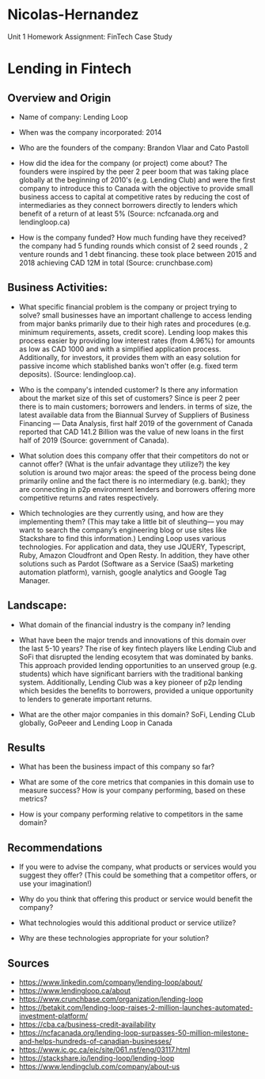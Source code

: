 # Nicolas-Hernandez
Unit 1 Homework Assignment: FinTech Case Study
# Lending in Fintech

## Overview and Origin

* Name of company: Lending Loop 

* When was the company incorporated: 2014

* Who are the founders of the company: Brandon Vlaar and Cato Pastoll

* How did the idea for the company (or project) come about? The founders were inspired by the peer 2 peer boom that was taking place globally at the beginning of 2010's (e.g. Lending Club) and were the first company to introduce this to Canada with the objective to provide small business access to capital at competitive rates by reducing the cost of intermediaries as they connect borrowers directly to lenders which benefit of a return of at least 5% (Source: ncfcanada.org and lendingloop.ca)

* How is the company funded? How much funding have they received? the company had 5 funding rounds which consist of 2 seed rounds , 2 venture rounds and 1 debt financing. these took place between 2015 and 2018 achieving CAD 12M in total (Source: crunchbase.com)


## Business Activities:

* What specific financial problem is the company or project trying to solve? small businesses have an important challenge to access lending from major banks primarily due to their high rates and procedures (e.g. minimum requirements, assets, credit score). Lending loop makes this process easier by providing low interest rates (from 4.96%) for amounts as low as CAD 1000 and with a simplified application process. Additionally, for investors, it provides them with an easy solution for passive income which stablished banks won't offer (e.g. fixed term deposits). (Source: lendingloop.ca). 

* Who is the company's intended customer?  Is there any information about the market size of this set of customers? Since is peer 2 peer there is to main customers; borrowers and lenders. in terms of size, the latest available data from the Biannual Survey of Suppliers of Business Financing — Data Analysis, first half 2019 of the government of Canada reported that CAD 141.2 Billion was the value of new loans in the first half of 2019 (Source: government of Canada). 

* What solution does this company offer that their competitors do not or cannot offer? (What is the unfair advantage they utilize?) the key solution is around two major areas:  the speed of the process being done primarily online and the fact there is no intermediary (e.g. bank); they are connecting in p2p environment lenders and borrowers offering more competitive returns and rates respectively. 

* Which technologies are they currently using, and how are they implementing them? (This may take a little bit of sleuthing–– you may want to search the company’s engineering blog or use sites like Stackshare to find this information.) Lending Loop uses various technologies. For application and data, they use JQUERY, Typescript, Ruby, Amazon Cloudfront and Open Resty. In addition, they have other solutions such as Pardot (Software as a Service (SaaS) marketing automation platform), varnish, google analytics and Google Tag Manager. 

## Landscape:

* What domain of the financial industry is the company in? lending

* What have been the major trends and innovations of this domain over the last 5-10 years? The rise of key fintech players like Lending Club and SoFi that disrupted the lending ecosytem that was dominated by banks. This approach provided lending opportunities to an unserved group (e.g. students) which have significant barriers with the traditional banking system. Additionally, Lending Club was a key pioneer of p2p lending which besides the benefits to borrowers, provided a unique opportunity to lenders to generate important returns.  

* What are the other major companies in this domain? SoFi, Lending CLub globally, GoPeeer and Lending Loop in Canada

## Results

* What has been the business impact of this company so far?

* What are some of the core metrics that companies in this domain use to measure success? How is your company performing, based on these metrics?

* How is your company performing relative to competitors in the same domain?

## Recommendations

* If you were to advise the company, what products or services would you suggest they offer? (This could be something that a competitor offers, or use your imagination!)

* Why do you think that offering this product or service would benefit the company?

* What technologies would this additional product or service utilize?

* Why are these technologies appropriate for your solution?

## Sources 

* https://www.linkedin.com/company/lending-loop/about/
* https://www.lendingloop.ca/about
* https://www.crunchbase.com/organization/lending-loop
* https://betakit.com/lending-loop-raises-2-million-launches-automated-investment-platform/
* https://cba.ca/business-credit-availability
* https://ncfacanada.org/lending-loop-surpasses-50-million-milestone-and-helps-hundreds-of-canadian-businesses/
* https://www.ic.gc.ca/eic/site/061.nsf/eng/03117.html
* https://stackshare.io/lending-loop/lending-loop
* https://www.lendingclub.com/company/about-us
